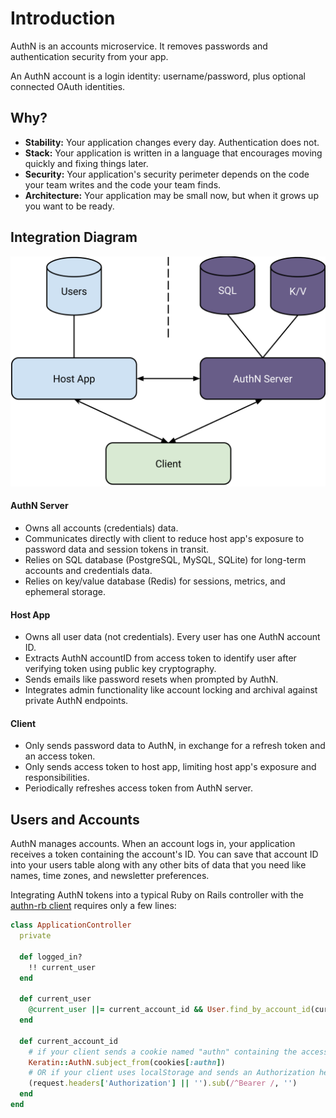 # Introduction

AuthN is an accounts microservice. It removes passwords and authentication security from your app.

An AuthN account is a login identity: username/password, plus optional connected OAuth identities.

## Why?

* **Stability:** Your application changes every day. Authentication does not.
* **Stack:** Your application is written in a language that encourages moving quickly and fixing
  things later.
* **Security:** Your application's security perimeter depends on the code your team writes and the
  code your team finds.
* **Architecture:** Your application may be small now, but when it grows up you want to be ready.

## Integration Diagram

<img src="assets/host-authn-client.svg" alt="Host and AuthN both communicate with Client">

#### AuthN Server

* Owns all accounts (credentials) data.
* Communicates directly with client to reduce host app's exposure to password data and session tokens in transit.
* Relies on SQL database (PostgreSQL, MySQL, SQLite) for long-term accounts and credentials data.
* Relies on key/value database (Redis) for sessions, metrics, and ephemeral storage.

#### Host App

* Owns all user data (not credentials). Every user has one AuthN account ID.
* Extracts AuthN accountID from access token to identify user after verifying token using public key cryptography.
* Sends emails like password resets when prompted by AuthN.
* Integrates admin functionality like account locking and archival against private AuthN endpoints.

#### Client

* Only sends password data to AuthN, in exchange for a refresh token and an access token.
* Only sends access token to host app, limiting host app's exposure and responsibilities.
* Periodically refreshes access token from AuthN server.

## Users and Accounts

AuthN manages accounts. When an account logs in, your application receives a token containing the
account's ID. You can save that account ID into your users table along with any other bits of data
that you need like names, time zones, and newsletter preferences.

Integrating AuthN tokens into a typical Ruby on Rails controller with the
[authn-rb client](https://github.com/keratin/authn-rb) requires only a few lines:

```ruby
class ApplicationController
  private

  def logged_in?
    !! current_user
  end

  def current_user
    @current_user ||= current_account_id && User.find_by_account_id(current_account_id)
  end

  def current_account_id
    # if your client sends a cookie named "authn" containing the access token
    Keratin::AuthN.subject_from(cookies[:authn])
    # OR if your client uses localStorage and sends an Authorization header
    (request.headers['Authorization'] || '').sub(/^Bearer /, '')
  end
end
```
